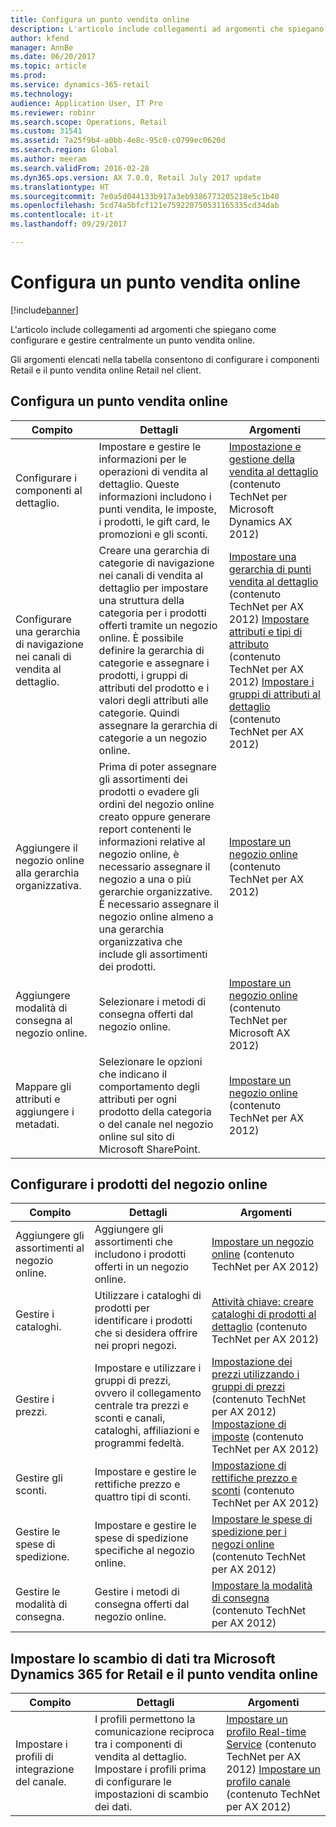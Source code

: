 ```yaml
---
title: Configura un punto vendita online
description: L'articolo include collegamenti ad argomenti che spiegano come configurare e gestire centralmente un punto vendita online.
author: kfend
manager: AnnBe
ms.date: 06/20/2017
ms.topic: article
ms.prod: 
ms.service: dynamics-365-retail
ms.technology: 
audience: Application User, IT Pro
ms.reviewer: robinr
ms.search.scope: Operations, Retail
ms.custom: 31541
ms.assetid: 7a25f9b4-a0bb-4e8c-95c0-c0799ec0620d
ms.search.region: Global
ms.author: meeram
ms.search.validFrom: 2016-02-28
ms.dyn365.ops.version: AX 7.0.0, Retail July 2017 update
ms.translationtype: HT
ms.sourcegitcommit: 7e0a5d044133b917a3eb9386773205218e5c1b40
ms.openlocfilehash: 5cd74a5bfcf121e759220750531165335cd34dab
ms.contentlocale: it-it
ms.lasthandoff: 09/29/2017

---
```


# <a name="configure-an-online-store"></a>Configura un punto vendita online

[!include[banner](../includes/banner.md)]

L'articolo include collegamenti ad argomenti che spiegano come configurare e gestire centralmente un punto vendita online.

Gli argomenti elencati nella tabella consentono di configurare i componenti Retail e il punto vendita online Retail nel client.

## <a name="configure-an-online-store"></a>Configura un punto vendita online
| Compito                                                | Dettagli                                                                                                                                                                                                                                                                                                                                                   | Argomenti                                                                                                                                                                                                                                                                                                                                                                                                                                   |
|-----------------------------------------------------|-----------------------------------------------------------------------------------------------------------------------------------------------------------------------------------------------------------------------------------------------------------------------------------------------------------------------------------------------------------|------------------------------------------------------------------------------------------------------------------------------------------------------------------------------------------------------------------------------------------------------------------------------------------------------------------------------------------------------------------------------------------------------------------------------------------|
| Configurare i componenti al dettaglio.                        | Impostare e gestire le informazioni per le operazioni di vendita al dettaglio. Queste informazioni includono i punti vendita, le imposte, i prodotti, le gift card, le promozioni e gli sconti.                                                                                                                                                                                                          | [Impostazione e gestione della vendita al dettaglio](https://technet.microsoft.com/en-us/library/hh597201.aspx) (contenuto TechNet per Microsoft Dynamics AX 2012)                                                                                                                                                                                                                                                                                          |
| Configurare una gerarchia di navigazione nei canali di vendita al dettaglio.    | Creare una gerarchia di categorie di navigazione nei canali di vendita al dettaglio per impostare una struttura della categoria per i prodotti offerti tramite un negozio online. È possibile definire la gerarchia di categorie e assegnare i prodotti, i gruppi di attributi del prodotto e i valori degli attributi alle categorie. Quindi assegnare la gerarchia di categorie a un negozio online.                            | [Impostare una gerarchia di punti vendita al dettaglio](https://technet.microsoft.com/en-us/library/hh580593.aspx) (contenuto TechNet per AX 2012) [Impostare attributi e tipi di attributo](https://technet.microsoft.com/en-us/library/hh227548.aspx) (contenuto TechNet per AX 2012) [Impostare i gruppi di attributi al dettaglio](https://technet.microsoft.com/en-us/library/jj728713.aspx) (contenuto TechNet per AX 2012) |
| Aggiungere il negozio online alla gerarchia organizzativa. | Prima di poter assegnare gli assortimenti dei prodotti o evadere gli ordini del negozio online creato oppure generare report contenenti le informazioni relative al negozio online, è necessario assegnare il negozio a una o più gerarchie organizzative. È necessario assegnare il negozio online almeno a una gerarchia organizzativa che include gli assortimenti dei prodotti. | [Impostare un negozio online](https://technet.microsoft.com/en-us/library/jj682095.aspx) (contenuto TechNet per AX 2012)                                                                                                                                                                                                                                                                                                     |
| Aggiungere modalità di consegna al negozio online.          | Selezionare i metodi di consegna offerti dal negozio online.                                                                                                                                                                                                                                                                                                 | [Impostare un negozio online](https://technet.microsoft.com/en-us/library/jj682095.aspx) (contenuto TechNet per Microsoft AX 2012)                                                                                                                                                                                                                                                                                                     |
| Mappare gli attributi e aggiungere i metadati.                   | Selezionare le opzioni che indicano il comportamento degli attributi per ogni prodotto della categoria o del canale nel negozio online sul sito di Microsoft SharePoint.                                                                                                                                                                                              | [Impostare un negozio online](https://technet.microsoft.com/en-us/library/jj682095.aspx) (contenuto TechNet per AX 2012)                                                                                                                                                                                                                                                                                                     |

## <a name="configure-online-store-products"></a>Configurare i prodotti del negozio online
| Compito                                 | Dettagli                                                                                                                                           | Argomenti                                                                                                                                                                                                                                                                            |
|--------------------------------------|---------------------------------------------------------------------------------------------------------------------------------------------------|-----------------------------------------------------------------------------------------------------------------------------------------------------------------------------------------------------------------------------------------------------------------------------------|
| Aggiungere gli assortimenti al negozio online. | Aggiungere gli assortimenti che includono i prodotti offerti in un negozio online.                                                                  | [Impostare un negozio online](https://technet.microsoft.com/en-us/library/jj682095.aspx) (contenuto TechNet per AX 2012)                                                                                                                                              |
| Gestire i cataloghi.                     | Utilizzare i cataloghi di prodotti per identificare i prodotti che si desidera offrire nei propri negozi.                                                              | [Attività chiave: creare cataloghi di prodotti al dettaglio](https://technet.microsoft.com/en-us/library/jj728712.aspx) (contenuto TechNet per AX 2012)                                                                                                                           |
| Gestire i prezzi.                       | Impostare e utilizzare i gruppi di prezzi, ovvero il collegamento centrale tra prezzi e sconti e canali, cataloghi, affiliazioni e programmi fedeltà. | [Impostazione dei prezzi utilizzando i gruppi di prezzi](https://technet.microsoft.com/en-us/library/hh597169.aspx) (contenuto TechNet per AX 2012) [Impostazione di imposte](https://technet.microsoft.com/en-us/library/hh580571.aspx) (contenuto TechNet per AX 2012) |
| Gestire gli sconti.                    | Impostare e gestire le rettifiche prezzo e quattro tipi di sconti.                                                                                  | [Impostazione di rettifiche prezzo e sconti](https://technet.microsoft.com/en-us/library/hh597114.aspx) (contenuto TechNet per AX 2012)                                                                                                                          |
| Gestire le spese di spedizione.             | Impostare e gestire le spese di spedizione specifiche al negozio online.                                                                     | [Impostare le spese di spedizione per i negozi online](https://technet.microsoft.com/en-us/library/jj728714.aspx) (contenuto TechNet per AX 2012)                                                                                                                           |
| Gestire le modalità di consegna.            | Gestire i metodi di consegna offerti dal negozio online.                                                                                        | [Impostare la modalità di consegna](https://technet.microsoft.com/en-us/library/jj728719.aspx) (contenuto TechNet per AX 2012)                                                                                                                                            |

## <a name="set-up-data-exchange-between-microsoft-dynamics-365-for-retail-and-the-online-store"></a>Impostare lo scambio di dati tra Microsoft Dynamics 365 for Retail e il punto vendita online
| Compito                                 | Dettagli                                                                                                                               | Argomenti                                                                                                                                                                                                                                                                                  |
|--------------------------------------|---------------------------------------------------------------------------------------------------------------------------------------|-----------------------------------------------------------------------------------------------------------------------------------------------------------------------------------------------------------------------------------------------------------------------------------------|
| Impostare i profili di integrazione del canale. | I profili permettono la comunicazione reciproca tra i componenti di vendita al dettaglio. Impostare i profili prima di configurare le impostazioni di scambio dei dati. | [Impostare un profilo Real-time Service](https://technet.microsoft.com/en-us/library/hh580631.aspx) (contenuto TechNet per AX 2012) [Impostare un profilo canale](https://technet.microsoft.com/en-us/library/jj677402.aspx) (contenuto TechNet per AX 2012) |

 




